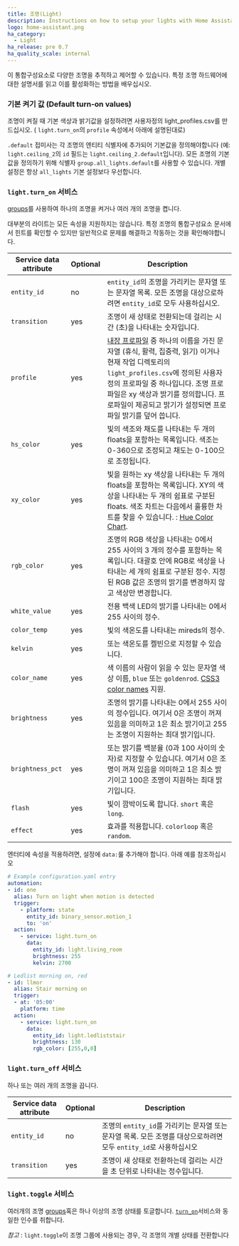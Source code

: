 ```yaml
---
title: 조명(Light)
description: Instructions on how to setup your lights with Home Assistant.
logo: home-assistant.png
ha_category:
  - Light
ha_release: pre 0.7
ha_quality_scale: internal
---
```


이 통합구성요소로 다양한 조명을 추적하고 제어할 수 있습니다. 특정 조명 하드웨어에 대한 설명서를 읽고 이를 활성화하는 방법을 배우십시오.

### 기본 켜기 값 (Default turn-on values)

조명이 켜질 때 기본 색상과 밝기값을 설정하려면 사용자정의 light_profiles.csv를 만드십시오. (
`light.turn_on`의 `profile` 속성에서 아래에 설명된대로)

`.default` 접미사는 각 조명의 엔티티 식별자에 추가되어 기본값을 정의해야합니다 (예: `light.ceiling_2`의 `id` 필드는 `light.ceiling_2.default`입니다). 모든 조명의 기본값을 정의하기 위해 식별자 `group.all_lights.default`를 사용할 수 있습니다. 개별 설정은 항상 `all_lights` 기본 설정보다 우선합니다.

### `light.turn_on` 서비스

[groups]({{site_root}}/integrations/group/)를 사용하여 하나의 조명을 켜거나 여러 개의 조명을 켭니다.

대부분의 라이트는 모든 속성을 지원하지는 않습니다. 특정 조명의 통합구성요소 문서에서 힌트를 확인할 수 있지만 일반적으로 문제를 해결하고 작동하는 것을 확인해야합니다.

| Service data attribute | Optional | Description |
| ---------------------- | -------- | ----------- |
| `entity_id` | no | `entity_id`의 조명을 가리키는 문자열 또는 문자열 목록. 모든 조명을 대상으로하려면 `entity_id`로 모두 사용하십시오.
| `transition` | yes | 조명이 새 상태로 전환되는데 걸리는 시간 (초)을 나타내는 숫자입니다.
| `profile` | yes | [내장 프로파일](https://github.com/home-assistant/home-assistant/blob/master/homeassistant/components/light/light_profiles.csv) 중 하나의 이름을 가진 문자열 (휴식, 활력, 집중력, 읽기) 이거나 현재 작업 디렉토리의 `light_profiles.csv`에 정의된 사용자 정의 프로파일 중 하나입니다. 조명 프로파일은 xy 색상과 밝기를 정의합니다. 프로파일이 제공되고 밝기가 설정되면 프로파일 밝기를 덮어 씁니다.
| `hs_color` | yes | 빛의 색조와 채도를 나타내는 두 개의 floats을 포함하는 목록입니다. 색조는 0-360으로 조정되고 채도는 0-100으로 조정됩니다.
| `xy_color` | yes | 빛을 원하는 xy 색상을 나타내는 두 개의 floats을 포함하는 목록입니다. XY의 색상을 나타내는 두 개의 쉼표로 구분된 floats. 색조 차트는 다음에서 훌륭한 차트를 찾을 수 있습니다. : [Hue Color Chart](https://developers.meethue.com/documentation/core-concepts#color_gets_more_complicated). 
| `rgb_color` | yes |  조명의 RGB 색상을 나타내는 0에서 255 사이의 3 개의 정수를 포함하는 목록입니다. 대괄호 안에 RGB로 색상을 나타내는 세 개의 쉼표로 구분된 정수. 지정된 RGB 값은 조명의 밝기를 변경하지 않고 색상만 변경합니다.
| `white_value` | yes | 전용 백색 LED의 밝기를 나타내는 0에서 255 사이의 정수.
| `color_temp` | yes | 빛의 색온도를 나타내는 mireds의 정수.
| `kelvin` | yes | 또는 색온도를 켈빈으로 지정할 수 있습니다.
| `color_name` | yes | 색 이름의 사람이 읽을 수 있는 문자열 색상 이름, `blue` 또는 `goldenrod`. [CSS3 color names](https://www.w3.org/TR/css-color-3/#svg-color) 지원. 
| `brightness` | yes | 조명의 밝기를 나타내는 0에서 255 사이의 정수입니다. 여기서 0은 조명이 꺼져 있음을 의미하고 1은 최소 밝기이고 255는 조명이 지원하는 최대 밝기입니다.
| `brightness_pct`| yes | 또는 밝기를 백분율 (0과 100 사이의 숫자)로 지정할 수 있습니다. 여기서 0은 조명이 꺼져 있음을 의미하고 1은 최소 밝기이고 100은 조명이 지원하는 최대 밝기입니다.
| `flash` | yes | 빛이 깜박이도록 합니다. `short` 혹은 `long`.
| `effect`| yes | 효과를 적용합니다.  `colorloop` 혹은 `random`.

<div class='note'>

엔터티에 속성을 적용하려면, 설정에 `data:`룰 추가해야 합니다. 아래 예를 참조하십시오

</div>

```yaml
# Example configuration.yaml entry
automation:
- id: one
  alias: Turn on light when motion is detected
  trigger:
    - platform: state
      entity_id: binary_sensor.motion_1
      to: 'on'
  action:
    - service: light.turn_on
      data:
        entity_id: light.living_room
        brightness: 255
        kelvin: 2700
```
```yaml
# Ledlist morning on, red
- id: llmor
  alias: Stair morning on
  trigger:
  - at: '05:00'
    platform: time
  action:
    - service: light.turn_on
      data:
        entity_id: light.ledliststair
        brightness: 130
        rgb_color: [255,0,0]
```

### `light.turn_off` 서비스

하나 또는 여러 개의 조명을 끕니다.

| Service data attribute | Optional | Description |
| ---------------------- | -------- | ----------- |
| `entity_id` | no | 조명의 `entity_id`를 가리키는 문자열 또는 문자열 목록. 모든 조명를 대상으로하려면 모두 `entity_id`로 사용하십시오  
| `transition` | yes | 조명이 새 상태로 전환하는데 걸리는 시간을 초 단위로 나타내는 정수입니다.

### `light.toggle` 서비스

여러개의 조명 [groups]({{site_root}}/integrations/group/)혹은 하나 이상의 조명 상태를 토글합니다. [`turn_on`](#service-lightturn_on)서비스와 동일한 인수를 취합니다.

*참고* : `light.toggle`이 조명 그룹에 사용되는 경우, 각 조명의 개별 상태를 전환합니다